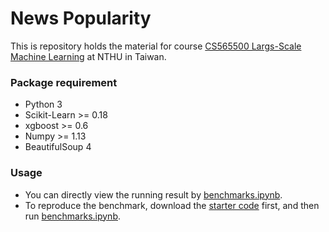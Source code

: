 # News Popularity
This is repository holds the material for course [CS565500 Largs-Scale Machine Learning](http://www.cs.nthu.edu.tw/~shwu/courses/ml/) at NTHU in Taiwan.

### Package requirement
 * Python 3
 * Scikit-Learn >= 0.18
 * xgboost >= 0.6
 * Numpy >= 1.13
 * BeautifulSoup 4

### Usage
 * You can directly view the running result by [benchmarks.ipynb](benchmarks.ipynb).
 * To reproduce the benchmark, download the [starter code](https://bitbucket.org/lubebul/lsml/src/56d068fe602c913b99a4c839973347ea3cced020/01_News-Popularity/?at=master) first, and then run [benchmarks.ipynb](benchmarks.ipynb).
